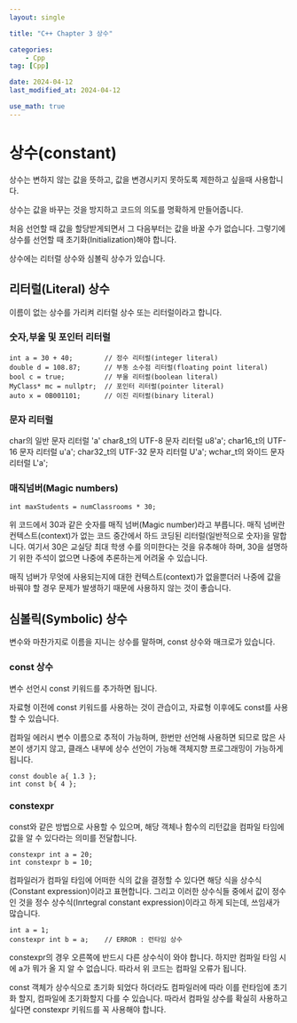 ```yaml
---
layout: single

title: "C++ Chapter 3 상수"

categories:
    - Cpp
tag: [Cpp]

date: 2024-04-12
last_modified_at: 2024-04-12

use_math: true
---
```


# 상수(constant)

상수는 변하지 않는 값을 뜻하고, 값을 변경시키지 못하도록 제한하고 싶을때 사용합니다.

상수는 값을 바꾸는 것을 방지하고 코드의 의도를 명확하게 만들어줍니다.

처음 선언할 때 값을 할당받게되면서 그 다음부터는 값을 바꿀 수가 없습니다. 그렇기에 상수를 선언할 때 초기화(Initialization)해야 합니다.

상수에는 리터럴 상수와 심볼릭 상수가 있습니다.

## 리터럴(Literal) 상수

이름이 없는 상수를 가리켜 리터럴 상수 또는 리터럴이라고 합니다.

### 숫자,부울 및 포인터 리터럴
```
int a = 30 + 40;        // 정수 리터럴(integer literal)
double d = 108.87;      // 부동 소수점 리터럴(floating point literal)
bool c = true;          // 부울 리터럴(boolean literal)
MyClass* mc = nullptr;  // 포인터 리터럴(pointer literal)
auto x = 0B001101;      // 이진 리터럴(binary literal)
```

### 문자 리터럴
char의 일반 문자 리터럴 'a'
char8_t의 UTF-8 문자 리터럴 u8'a';
char16_t의 UTF-16 문자 리터럴 u'a';
char32_t의 UTF-32 문자 리터럴 U'a';
wchar_t의 와이드 문자 리터럴 L'a';

### 매직넘버(Magic numbers)

```
int maxStudents = numClassrooms * 30;
```

위 코드에서 30과 같은 숫자를 매직 넘버(Magic number)라고 부릅니다. 매직 넘버란 컨텍스트(context)가 없는 코드 중간에서 하드 코딩된 리터럴(일반적으로 숫자)을 말합니다. 여기서 30은 교실당 최대 학생 수를 의미한다는 것을 유추해야 하며, 30을 설명하기 위한 주석이 없으면 나중에 추론하는게 어려울 수 있습니다.

매직 넘버가 무엇에 사용되는지에 대한 컨텍스트(context)가 없을뿐더러 나중에 값을 바꿔야 할 경우 문제가 발생하기 때문에 사용하지 않는 것이 좋습니다.

## 심볼릭(Symbolic) 상수

변수와 마찬가지로 이름을 지니는 상수를 말하며, const 상수와 매크로가 있습니다.

### const 상수

변수 선언시 const 키워드를 추가하면 됩니다.

자료형 이전에 const 키워드를 사용하는 것이 관습이고, 자료형 이후에도 const를 사용할 수 있습니다.

컴파일 에러시 변수 이름으로 추적이 가능하며, 한번만 선언해 사용하면 되므로 많은 사본이 생기지 않고, 클래스 내부에 상수 선언이 가능해 객체지향 프로그래밍이 가능하게 됩니다.

```
const double a{ 1.3 };
int const b{ 4 };
```

### constexpr

const와 같은 방법으로 사용할 수 있으며, 해당 객체나 함수의 리턴값을 컴파일 타임에 값을 알 수 있다라는 의미를 전달합니다.

```
constexpr int a = 20;
int constexpr b = 10;
```

컴파일러가 컴파일 타임에 어떠한 식의 값을 결정할 수 있다면 해당 식을 상수식(Constant expression)이라고 표현합니다. 그리고 이러한 상수식들 중에서 값이 정수인 것을 정수 상수식(Inrtegral constant expression)이라고 하게 되는데, 쓰임새가 많습니다.

```
int a = 1;
constexpr int b = a;    // ERROR : 런타임 상수
```
constexpr의 경우 오른쪽에 반드시 다른 상수식이 와야 합니다. 하지만 컴파일 타임 시에 a가 뭐가 올 지 알 수 없습니다. 따라서 위 코드는 컴파일 오류가 됩니다.

const 객체가 상수식으로 초기화 되었다 하더라도 컴파일러에 따라 이를 런타임에 초기화 할지, 컴파일에 초기화할지 다를 수 있습니다. 따라서 컴파일 상수를 확실히 사용하고 싶다면 constexpr 키워드를 꼭 사용해야 합니다.